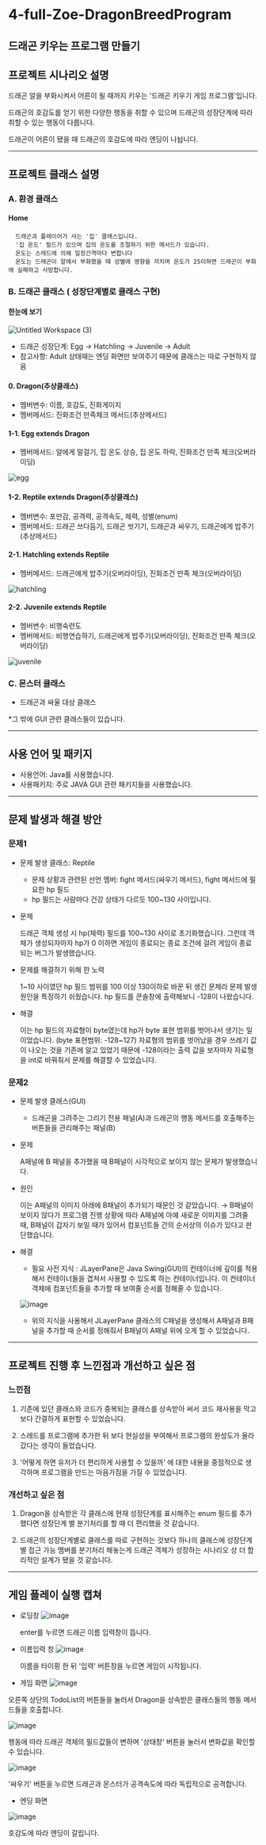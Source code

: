 4-full-Zoe-DragonBreedProgram
===================================
드래곤 키우는 프로그램 만들기 
--------------------------------
## 프로젝트 시나리오 설명

  드래곤 알을 부화시켜서 어른이 될 때까지 키우는 '드래곤 키우기 게임 프로그램'입니다.
  
  드래곤의 호감도를 얻기 위한 다양한 행동을 취할 수 있으며 드래곤의 성장단계에 따라 취할 수 있는 행동이 다릅니다.
  
  드래곤이 어른이 됐을 때 드래곤의 호감도에 따라 엔딩이 나뉩니다.
  
 --------------------------------------------------------------------
 ## 프로젝트 클래스 설명
  
  ### A. 환경 클래스
  #### Home
      드래곤과 플레이어가 사는 '집' 클래스입니다.
      '집 온도' 필드가 있으며 집의 온도를 조절하기 위한 메서드가 있습니다.
      온도는 스레드에 의해 일정간격마다 변합니다
      온도는 드래곤이 알에서 부화했을 때 성별에 영향을 끼치며 온도가 25이하면 드래곤이 부화에 실패하고 사망합니다.
      
 ### B. 드래곤 클래스 ( 성장단계별로 클래스 구현)
 ####  한눈에 보기
 ![Untitled Workspace (3)](https://user-images.githubusercontent.com/98700133/153141040-e48456cb-5f51-4f0e-899f-4eb0e020128f.jpg)

  
  
* 드래곤 성장단계: Egg -> Hatchling -> Juvenile -> Adult
*	참고사항: Adult 상태때는 엔딩 화면만 보여주기 때문에 클래스는 따로 구현하지 않음
 
 
#### 0. Dragon(추상클래스)
 * 멤버변수: 이름, 호감도, 진화게이지
 * 멤버메서드: 진화조건 만족체크 메서드(추상메서드)
  
#### 1-1. Egg extends Dragon
 * 멤버메서드: 알에게 말걸기, 집 온도 상승, 집 온도 하락, 진화조건 만족 체크(오버라이딩)
 
 ![egg](https://user-images.githubusercontent.com/98700133/153141650-7546fddb-27e7-4fff-ad35-59487322f887.png)

#### 1-2. Reptile extends Dragon(추상클래스)
 * 멤버변수: 포만감, 공격력, 공격속도, 체력, 성별(enum)
 * 멤버메서드: 드래곤 쓰다듬기, 드래곤 씻기기, 드래곤과 싸우기, 드래곤에게 밥주기(추상메서드)
 
#### 2-1. Hatchling extends Reptile
 * 멤버메서드: 드래곤에게 밥주기(오버라이딩), 진화조건 만족 체크(오버라이딩)
 
![hatchling](https://user-images.githubusercontent.com/98700133/153141663-2007b38f-3ac6-42e8-a30a-5f1c9d071dd2.png)

#### 2-2. Juvenile extends Reptile
 * 멤버변수: 비행숙련도
 * 멤버메서드: 비행연습하기, 드래곤에게 밥주기(오버라이딩), 진화조건 만족 체크(오버라이딩)

![juvenile](https://user-images.githubusercontent.com/98700133/153141705-62dd2b0e-8644-42b3-a826-981be9f87d25.png)

### C. 몬스터 클래스
 * 드래곤과 싸울 대상 클래스

  
 *그 밖에 GUI 관련 클래스들이 있습니다.

 ----------------------------------------------
 ## 사용 언어 및 패키지
 
 * 사용언어: Java를 사용했습니다.
 * 사용패키지: 주로 JAVA GUI 관련 패키지들을 사용했습니다.
 
 ------------------------------------------------
 ## 문제 발생과 해결 방안
 
 ### 문제1
 
  * 문제 발생 클래스: Reptile
    + 문제 상황과 관련된 선언 멤버: fight 메서드(싸우기 메서드), fight 메서드에 필요한 hp 필드
    + hp 필드는 사람마다 건강 상태가 다르듯 100~130 사이입니다.
    
  * 문제
  
      드래곤 객체 생성 시 hp(체력) 필드를 100~130 사이로 초기화했습니다. 
      그런데 객체가 생성되자마자 hp가 0 이하면 게임이 종료되는 종료 조건에 걸려 게임이 종료되는 버그가 발생했습니다.

  * 문제를 해결하기 위해 한 노력
      
      1~10 사이였던 hp 필드 범위를 100 이상 130이하로 바꾼 뒤 생긴 문제라 문제 발생 원인을 특정하기 쉬웠습니다. hp 필드를 콘솔창에 출력해보니 -128이 나왔습니다.

  * 해결
    
      이는 hp 필드의 자료형이 byte였는데  hp가 byte 표현 범위를 벗어나서 생기는 일이었습니다. (byte 표현범위: -128~127)
      자료형의 범위를 벗어났을 경우 쓰레기 값이 나오는 것을 기존에 알고 있었기 때문에 -128이라는 출력 값을 보자마자 자료형을 int로 바꿔줘서 문제를 해결할 수 있었습니다.
      
      
      
 ### 문제2
 
  * 문제 발생 클래스(GUI)
    + 드래곤을 그려주는 그리기 전용 패널(A)과 드래곤의 행동 메서드를 호출해주는 버튼들을 관리해주는 패널(B)
  * 문제
          
      A패널에 B 패널을 추가했을 때 B패널이 시각적으로 보이지 않는 문제가 발생했습니다.
  
  * 원인
    
      이는 A패널의 이미지 아래에 B패널이 추가되기 때문인 것 같았습니다.
      → B패널이 보이지 않다가 프로그램 진행 상황에 따라 A패널에 아예 새로운 이미지를 그려줄 때, 
      B패널이 갑자기 보일 때가 있어서 컴포넌트들 간의 순서상의 이슈가 있다고 판단했습니다.
      
   * 해결

     + 필요 사전 지식 : JLayerPane은 Java Swing(GUI)의 컨테이너에 깊이를 적용해서 컨테이너들을 겹쳐서 사용할 수 있도록 하는 컨테이너입니다.
                       이 컨테이너 객체에 컴포넌트들을 추가할 때 보여줄 순서를 정해줄 수 있습니다.
                       
      ![image](https://user-images.githubusercontent.com/98700133/153046111-a2e1041c-ba93-4c0f-b64a-60b4cf4c5100.png)

                    
     + 위의 지식을 사용해서 JLayerPane 클래스의 C패널을 생성해서 A패널과 B패널을 추가할 때 순서를 정해줘서 B패널이 A패널 위에 오게 할 수 있었습니다.
     
----------------------------------------------------------------
## 프로젝트 진행 후 느낀점과 개선하고 싶은 점

### 느낀점

  1. 기존에 있던 클래스와 코드가 중복되는 클래스를 상속받아 써서 코드 재사용을 막고 보다 간결하게 표현할 수 있었습니다. 
  
  2. 스레드를 프로그램에 추가한 뒤 보다 현실성을 부여해서 프로그램의 완성도가 올라갔다는 생각이 들었습니다.
  
  3. '어떻게 하면 유저가 더 편리하게 사용할 수 있을까' 에 대한 내용을 중점적으로 생각하며 프로그램을 만드는 마음가짐을 가질 수 있었습니다.
  

### 개선하고 싶은 점 

  1. Dragon을 상속받은 각 클래스에 현재 성장단계를 표시해주는 enum 필드를 추가했다면 성장단계 별 분기처리를 할 때 더 편리했을 것 같습니다. 
  
  2. 드래곤의 성장단계별로 클래스를 따로 구현하는 것보다 하나의 클래스에 성장단계 별 접근 가능 멤버를 분기처리 해놓는게 
     드래곤 객체가 성장하는 시나리오 상 더 합리적인 설계가 됐을 것 같습니다.
     
 -----------------------------------------------------------------
## 게임 플레이 실행 캡쳐

* 로딩창
 ![image](https://user-images.githubusercontent.com/98700133/153118622-3b9f918a-aaf3-41ab-93dc-36427135dec9.png)
  
   enter를 누르면 드래곤 이름 입력창이 뜹니다.
  
* 이름입력 창
  ![image](https://user-images.githubusercontent.com/98700133/153118742-88384669-0447-4379-9da0-3ca58f90cd10.png)

  이름을 타이핑 한 뒤 '입력' 버튼창을 누르면 게임이 시작됩니다.
  
 * 게임 화면
  ![image](https://user-images.githubusercontent.com/98700133/153118811-d63a9632-0ec4-4458-882c-2fed5f628ef4.png)

  오른쪽 상단의 TodoList의 버튼들을 눌러서 Dragon을 상속받은 클래스들의 행동 메서드들을 호출합니다.
 
  ![image](https://user-images.githubusercontent.com/98700133/153118982-089e6cc0-90b3-4e63-8f57-f05ab5e2d9bb.png)

  행동에 따라 드래곤 객체의 필드값들이 변하며 '상태창' 버튼을 눌러서 변화값을 확인할 수 있습니다.
  
  ![image](https://user-images.githubusercontent.com/98700133/153134970-784f9e8f-29ff-496a-9269-0d84bbaaaadd.png) 

  '싸우기' 버튼을 누르면 드래곤과 몬스터가 공격속도에 따라 독립적으로 공격합니다.
  
 * 엔딩 화면
 
  ![image](https://user-images.githubusercontent.com/98700133/153135055-8626f968-f4b7-4837-be84-c94ab7c38ed2.png)

  호감도에 따라 엔딩이 갈립니다.

  
 
